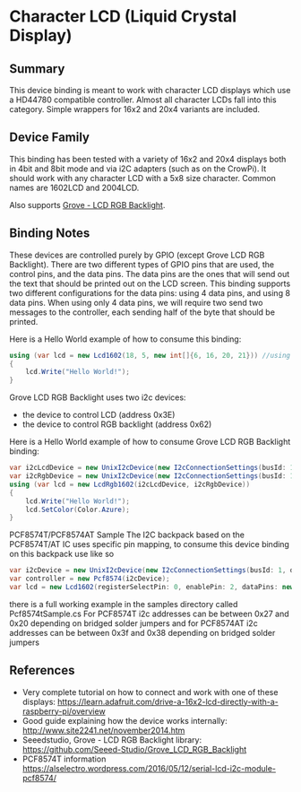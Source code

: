 # Character LCD (Liquid Crystal Display)

## Summary
This device binding is meant to work with character LCD displays which use a HD44780 compatible controller. Almost all character LCDs fall into this category. Simple wrappers for 16x2 and 20x4 variants are included.

## Device Family
This binding has been tested with a variety of 16x2 and 20x4 displays both in 4bit and 8bit mode and via i2C adapters (such as on the CrowPi). It should work with any character LCD with a 5x8 size character. Common names are 1602LCD and 2004LCD.

Also supports [Grove - LCD RGB Backlight](http://wiki.seeedstudio.com/Grove-LCD_RGB_Backlight/).

## Binding Notes
These devices are controlled purely by GPIO (except Grove LCD RGB Backlight). There are two different types of GPIO pins that are used, the control pins, and the data pins. The data pins are the ones that will send out the text that should be printed out on the LCD screen. This binding supports two different configurations for the data pins: using 4 data pins, and using 8 data pins. When using only 4 data pins, we will require two send two messages to the controller, each sending half of the byte that should be printed.

Here is a Hello World example of how to consume this binding:
```c#
using (var lcd = new Lcd1602(18, 5, new int[]{6, 16, 20, 21})) //using 4 data pins
{
    lcd.Write("Hello World!");
}
```

Grove LCD RGB Backlight uses two i2c devices:
- the device to control LCD (address 0x3E)
- the device to control RGB backlight (address 0x62)

Here is a Hello World example of how to consume Grove LCD RGB Backlight binding:
```c#
var i2cLcdDevice = new UnixI2cDevice(new I2cConnectionSettings(busId: 1, deviceAddress: 0x3E));
var i2cRgbDevice = new UnixI2cDevice(new I2cConnectionSettings(busId: 1, deviceAddress: 0x62));
using (var lcd = new LcdRgb1602(i2cLcdDevice, i2cRgbDevice))
{
    lcd.Write("Hello World!");
    lcd.SetColor(Color.Azure);
}
```

PCF8574T/PCF8574AT Sample
The I2C backpack based on the PCF8574T/AT IC uses specific pin mapping, to consume this device binding on this backpack use like so
```c#
var i2cDevice = new UnixI2cDevice(new I2cConnectionSettings(busId: 1, deviceAddress: 0x27)); 
var controller = new Pcf8574(i2cDevice);
var lcd = new Lcd1602(registerSelectPin: 0, enablePin: 2, dataPins: new int[] { 4, 5, 6, 7}, backlightPin: 3, readWritePin: 1, controller: controller);
```
there is a full working example in the samples directory called Pcf8574tSample.cs
For PCF8574T i2c addresses can be between 0x27 and 0x20 depending on bridged solder jumpers and for PCF8574AT i2c addresses can be between 0x3f and 0x38 depending on bridged solder jumpers

## References 
- Very complete tutorial on how to connect and work with one of these displays: https://learn.adafruit.com/drive-a-16x2-lcd-directly-with-a-raspberry-pi/overview
- Good guide explaining how the device works internally: http://www.site2241.net/november2014.htm
- Seeedstudio, Grove - LCD RGB Backlight library: https://github.com/Seeed-Studio/Grove_LCD_RGB_Backlight
- PCF8574T information https://alselectro.wordpress.com/2016/05/12/serial-lcd-i2c-module-pcf8574/
